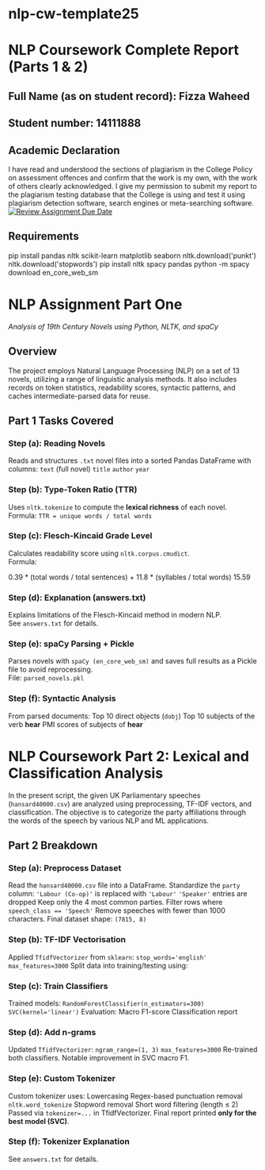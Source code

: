 

# nlp-cw-template25
# NLP Coursework Complete Report (Parts 1 & 2)

## Full Name (as on student record): Fizza Waheed
## Student number: 14111888


## Academic Declaration

I have read and understood the sections of plagiarism in the College Policy on assessment offences and confirm that the work is my own, with the work of others clearly acknowledged. I give my permission to submit my report to the plagiarism testing database that the College is using and test it using plagiarism detection software, search engines or meta-searching software.
[![Review Assignment Due Date](https://classroom.github.com/assets/deadline-readme-button-22041afd0340ce965d47ae6ef1cefeee28c7c493a6346c4f15d667ab976d596c.svg)](https://classroom.github.com/a/8qgh5WxD)

## Requirements
pip install pandas nltk scikit-learn matplotlib seaborn
nltk.download('punkt')
nltk.download('stopwords')
pip install nltk spacy pandas
python -m spacy download en_core_web_sm

# NLP Assignment Part One  
*Analysis of 19th Century Novels using Python, NLTK, and spaCy*

## Overview

The project employs Natural Language Processing (NLP) on a set of 13 novels, utilizing a range of linguistic analysis methods. It also includes records on token statistics, readability scores, syntactic patterns, and caches intermediate-parsed data for reuse.


## Part 1 Tasks Covered

### Step (a): Reading Novels  
Reads and structures `.txt` novel files into a sorted Pandas DataFrame with columns:
`text` (full novel)
`title`
`author`
`year`

### Step (b): Type-Token Ratio (TTR)  
Uses `nltk.tokenize` to compute the **lexical richness** of each novel.  
Formula: `TTR = unique words / total words`

### Step (c): Flesch-Kincaid Grade Level  
Calculates readability score using `nltk.corpus.cmudict`.  
Formula:  

0.39 * (total words / total sentences) + 
11.8 * (syllables / total words) 15.59


### Step (d): Explanation (answers.txt)  
Explains limitations of the Flesch-Kincaid method in modern NLP.  
See `answers.txt` for details.

### Step (e): spaCy Parsing + Pickle  
Parses novels with `spaCy (en_core_web_sm)` and saves full results as a Pickle file to avoid reprocessing.  
File: `parsed_novels.pkl`

### Step (f): Syntactic Analysis  
From parsed documents:
Top 10 direct objects (`dobj`)
Top 10 subjects of the verb **hear**
PMI scores of subjects of **hear**


# NLP Coursework Part 2: Lexical and Classification Analysis

In the present script, the given UK Parliamentary speeches (`hansard40000.csv`) are analyzed using preprocessing, TF-IDF vectors, and classification. The objective is to categorize the party affiliations through the words of the speech by various NLP and ML applications.


## Part 2 Breakdown

### Step (a): Preprocess Dataset
Read the `hansard40000.csv` file into a DataFrame.
Standardize the `party` column:
  `'Labour (Co-op)'` is replaced with `'Labour'`
  `'Speaker'` entries are dropped
Keep only the 4 most common parties.
Filter rows where `speech_class == 'Speech'`
Remove speeches with fewer than 1000 characters.
Final dataset shape: `(7815, 8)`

### Step (b): TF-IDF Vectorisation
Applied `TfidfVectorizer` from `sklearn`:
  `stop_words='english'`
  `max_features=3000`
Split data into training/testing using:

### Step (c): Train Classifiers
Trained models:
  `RandomForestClassifier(n_estimators=300)`
  `SVC(kernel='linear')`
Evaluation:
  Macro F1-score
  Classification report

### Step (d): Add n-grams
Updated `TfidfVectorizer`:
  `ngram_range=(1, 3)`
  `max_features=3000`
Re-trained both classifiers.
Notable improvement in SVC macro F1.

### Step (e): Custom Tokenizer
Custom tokenizer uses:
  Lowercasing
  Regex-based punctuation removal
  `nltk.word_tokenize`
  Stopword removal
  Short word filtering (length ≤ 2)
Passed via `tokenizer=...` in TfidfVectorizer.
Final report printed **only for the best model (SVC)**.

### Step (f): Tokenizer Explanation
See `answers.txt` for details.





